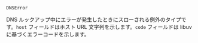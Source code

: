 ```
DNSError
```

DNS ルックアップ中にエラーが発生したときにスローされる例外のタイプです。`host` フィールドはホスト URL 文字列を示します。`code` フィールドは libuv に基づくエラーコードを示します。
